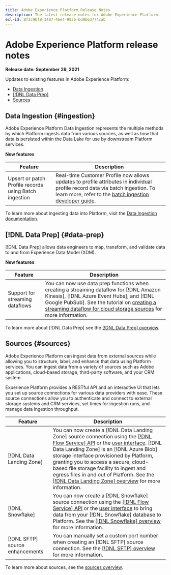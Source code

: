 ```yaml
---
title: Adobe Experience Platform Release Notes
description: The latest release notes for Adobe Experience Platform.
exl-id: 8f2c9bf8-1487-46e4-993b-bd9b63774cab
---
```

# Adobe Experience Platform release notes 

**Release date: September 29, 2021**

Updates to existing features in Adobe Experience Platform:

- [Data Ingestion](#ingestion)
- [[!DNL Data Prep]](#data-prep)
- [Sources](#sources)

## Data Ingestion {#ingestion}

Adobe Experience Platform Data Ingestion represents the multiple methods by which Platform ingests data from various sources, as well as how that data is persisted within the Data Lake for use by downstream Platform services.

**New features**

|Feature | Description|
|------- | -----------|
|Upsert or patch Profile records using Batch ingestion | Real-time Customer Profile now allows updates to profile attributes in individual profile record data via batch ingestion. To learn more, refer to the [batch ingestion developer guide](../../ingestion/batch-ingestion/api-overview.md).|

To learn more about ingesting data into Platform, visit the [Data Ingestion documentation](../../ingestion/home.md).

## [!DNL Data Prep] {#data-prep}

[!DNL Data Prep] allows data engineers to map, transform, and validate data to and from Experience Data Model (XDM).

**New features**

| Feature | Description |
| --- | --- |
| Support for streaming dataflows | You can now use data prep functions when creating a streaming dataflow for [!DNL Amazon Kinesis], [!DNL Azure Event Hubs], and [!DNL Google PubSub]. See the tutorial on [creating a streaming dataflow for cloud storage sources](../../sources/tutorials/ui/dataflow/streaming/cloud-storage-streaming.md) for more information. |

To learn more about [!DNL Data Prep] see the [[!DNL Data Prep] overview](../../data-prep/home.md).

## Sources {#sources}

Adobe Experience Platform can ingest data from external sources while allowing you to structure, label, and enhance that data using Platform services. You can ingest data from a variety of sources such as Adobe applications, cloud-based storage, third-party software, and your CRM system.

Experience Platform provides a RESTful API and an interactive UI that lets you set up source connections for various data providers with ease. These source connections allow you to authenticate and connect to external storage systems and CRM services, set times for ingestion runs, and manage data ingestion throughput.

| Feature | Description |
| --- | --- |
| [!DNL Data Landing Zone] | You can now create a [!DNL Data Landing Zone] source connection using the [[!DNL Flow Service] API](../../sources/tutorials/api/create/cloud-storage/data-landing-zone.md) or the [user interface](../../sources/tutorials/ui/create/cloud-storage/data-landing-zone.md). [!DNL Data Landing Zone] is an [!DNL Azure Blob] storage interface provisioned by Platform, granting you to access a secure, cloud-based file storage facility to ingest and egress files in and out of Platform. See the [[!DNL Data Landing Zone] overview](../../sources/connectors/cloud-storage/data-landing-zone.md) for more information. |
| [!DNL Snowflake] | You can now create a [!DNL Snowflake] source connection using the [[!DNL Flow Service] API](../../sources/tutorials/api/create/databases/snowflake.md) or the [user interface](../../sources/tutorials/ui/create/databases/snowflake.md) to bring data from your [!DNL Snowflake] database to Platform. See the [[!DNL Snowflake] overview](../../sources/connectors/databases/snowflake.md) for more information. |
| [!DNL SFTP] source enhancements | You can manually set a custom port number when creating an [!DNL SFTP] source connection. See the [[!DNL SFTP] overview](../../sources/connectors/cloud-storage/sftp.md) for more information. | 

To learn more about sources, see the [sources overview](../../sources/home.md).
